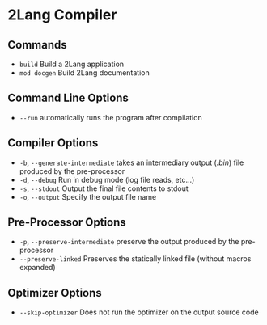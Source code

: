 # 2Lang Compiler

## Commands

- `build` Build a 2Lang application
- `mod docgen` Build 2Lang documentation

## Command Line Options

- `--run` automatically runs the program after compilation

## Compiler Options

- `-b`, `--generate-intermediate` takes an intermediary output (_.bin_) file produced by the pre-processor
- `-d`, `--debug` Run in debug mode (log file reads, etc...)
- `-s`, `--stdout` Output the final file contents to stdout
- `-o`, `--output` Specify the output file name

## Pre-Processor Options

- `-p`, `--preserve-intermediate` preserve the output produced by the pre-processor
- `--preserve-linked` Preserves the statically linked file (without macros expanded)

## Optimizer Options

- `--skip-optimizer` Does not run the optimizer on the output source code
